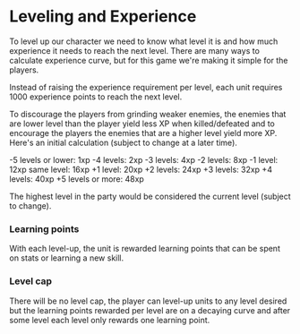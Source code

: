 # Leveling and Experience
To level up our character we need to know what level it is and how much experience it needs to reach the next level. There are many ways to calculate experience curve, but for this game we're making it simple for the players.

Instead of raising the experience requirement per level, each unit requires 1000 experience points to reach the next level.

To discourage the players from grinding weaker enemies, the enemies that are lower level than the player yield less XP when killed/defeated and to encourage the players the enemies that are a higher level yield more XP. Here's an initial calculation (subject to change at a later time).

-5 levels or lower:     1xp
-4 levels:              2xp
-3 levels:              4xp
-2 levels:              8xp
-1 level:               12xp
same level:             16xp
+1 level:               20xp
+2 levels:              24xp
+3 levels:              32xp
+4 levels:              40xp
+5 levels or more:      48xp

The highest level in the party would be considered the current level (subject to change).

### Learning points
With each level-up, the unit is rewarded learning points that can be spent on stats or learning a new skill.

### Level cap
There will be no level cap, the player can level-up units to any level desired but the learning points rewarded per level are on a decaying curve and after some level each level only rewards one learning point.